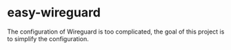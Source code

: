 # easy-wireguard
The configuration of Wireguard is too complicated, the goal of this project is to simplify the configuration.
